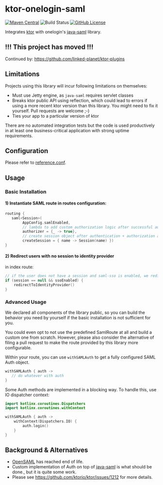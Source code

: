 # ktor-onelogin-saml

[![Maven Central](https://img.shields.io/maven-central/v/com.linked-planet/ktor-onelogin-saml.svg?label=maven%20central)](https://search.maven.org/search?q=g:%22com.linked-planet%22%20AND%20a:%22ktor-onelogin-saml%22)
![Build Status](https://github.com/linked-planet/ktor-onelogin-saml/workflows/Gradle/badge.svg)
[![GitHub License](https://img.shields.io/badge/license-Apache%20License%202.0-blue.svg?style=flat)](http://www.apache.org/licenses/LICENSE-2.0)

Integrates [ktor](ktor.io) with onelogin's
[java-saml](https://github.com/onelogin/java-saml) library.


## !!! This project has moved !!!
Continued by: https://github.com/linked-planet/ktor-plugins


## Limitations
Projects using this library will incur following limitations
on themselves:

- Must use Jetty engine, as `java-saml` requires servlet classes
- Breaks ktor public API using reflection, which could lead to
  errors if using a more recent ktor version than this library.
  You might need to fix it yourself. Pull requests are welcome ;-)
- Ties your app to a particular version of ktor

There are no automated integration tests but the code is used
productively in at least one business-critical application with
strong uptime requirements.


## Configuration
Please refer to [reference.conf](src/main/resources/reference.conf).


## Usage

### Basic Installation
#### 1) Instantiate SAML route in routes configuration:

```kotlin
routing {
   saml<Session>(
        AppConfig.samlEnabled,
        // lambda to add custom authorization logic after successful authentication
        authorizer = {_ -> true},
        // create session object after authentication + authorization are successful
        createSession = { name -> Session(name) })
}
```

#### 2) Redirect users with no session to identity provider

in index route:
```kotlin
// if the user does not have a session and saml-sso is enabled, we redirect the user to the identity provider
if (session == null && ssoEnabled) {
    redirectToIdentityProvider()
}
``` 


### Advanced Usage
We declared all components of the library public, so you can build the
behavior you need by yourself if the basic installation is not sufficient
for you.

You could even opt to not use the predefined SamlRoute at all and build
a custom one from scratch. However, please also consider the alternative
of filing a pull request to make the route provided by this library more
configurable.

Within your route, you can use `withSAMLAuth` to get a fully configured
SAML Auth object.

```kotlin
withSAMLAuth { auth ->
   // do whatever with auth
}
```

Some Auth methods are implemented in a blocking way. To handle
this, use IO dispatcher context:

```kotlin
import kotlinx.coroutines.Dispatchers
import kotlinx.coroutines.withContext

withSAMLAuth { auth ->
    withContext(Dispatchers.IO) {
        auth.login()
    }
}
```


## Background & Alternatives
- [OpenSAML](https://wiki.shibboleth.net/confluence/display/OpenSAML/Home)
  has reached end of life.
- Custom implementation of Auth on top of
  [java-saml](https://github.com/onelogin/java-saml/tree/master/core) is
  what should be done., but it is quite some work.
- Please see https://github.com/ktorio/ktor/issues/1212 for more
  details.
